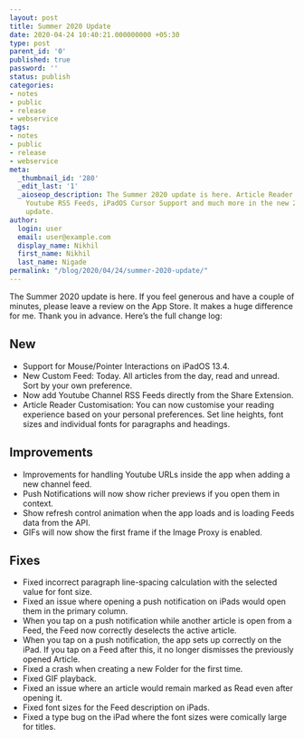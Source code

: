 ```yaml
---
layout: post
title: Summer 2020 Update
date: 2020-04-24 10:40:21.000000000 +05:30
type: post
parent_id: '0'
published: true
password: ''
status: publish
categories:
- notes
- public
- release
- webservice
tags:
- notes
- public
- release
- webservice
meta:
  _thumbnail_id: '280'
  _edit_last: '1'
  _aioseop_description: The Summer 2020 update is here. Article Reader Customisation,
    Youtube RSS Feeds, iPadOS Cursor Support and much more in the new 2020 Summer
    update.
author:
  login: user
  email: user@example.com
  display_name: Nikhil
  first_name: Nikhil
  last_name: Nigade
permalink: "/blog/2020/04/24/summer-2020-update/"
---
```

<p>The Summer 2020 update is here. If you feel generous and have a couple of minutes, please leave a review on the App Store. It makes a huge difference for me. Thank you in advance. Here’s the full change log:</p>
<h2>New</h2>
<ul>
<li>Support for Mouse/Pointer Interactions on iPadOS 13.4.</li>
<li>New Custom Feed: Today. All articles from the day, read and unread. Sort by your own preference.</li>
<li>Now add Youtube Channel RSS Feeds directly from the Share Extension.</li>
<li>Article Reader Customisation: You can now customise your reading experience based on your personal preferences. Set line heights, font sizes and individual fonts for paragraphs and headings.</li>
</ul>
<h2>Improvements</h2>
<ul>
<li>Improvements for handling Youtube URLs inside the app when adding a new channel feed.</li>
<li>Push Notifications will now show richer previews if you open them in context.</li>
<li>Show refresh control animation when the app loads and is loading Feeds data from the API.</li>
<li>GIFs will now show the first frame if the Image Proxy is enabled.</li>
</ul>
<h2>Fixes</h2>
<ul>
<li>Fixed incorrect paragraph line-spacing calculation with the selected value for font size.</li>
<li>Fixed an issue where opening a push notification on iPads would open them in the primary column.</li>
<li>When you tap on a push notification while another article is open from a Feed, the Feed now correctly deselects the active article.</li>
<li>When you tap on a push notification, the app sets up correctly on the iPad. If you tap on a Feed after this, it no longer dismisses the previously opened Article.</li>
<li>Fixed a crash when creating a new Folder for the first time.</li>
<li>Fixed GIF playback.</li>
<li>Fixed an issue where an article would remain marked as Read even after opening it.</li>
<li>Fixed font sizes for the Feed description on iPads.</li>
<li>Fixed a type bug on the iPad where the font sizes were comically large for titles.</li>
</ul>
